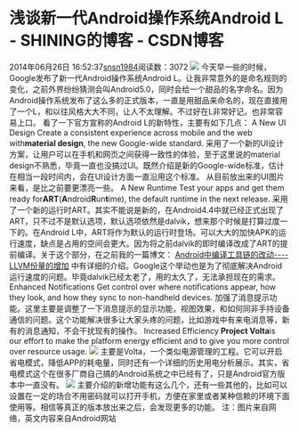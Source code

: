 # 浅谈新一代Android操作系统Android L - SHINING的博客 - CSDN博客
2014年06月26日 16:52:37[snsn1984](https://me.csdn.net/snsn1984)阅读数：3072
![](https://img-blog.csdn.net/20140626164740203)
今天早一些的时候，Google发布了新一代Android操作系统Android L。让我非常意外的是命名规则的变化，之前外界纷纷猜测会叫Android5.0，同时会给一个甜品的名字命名。因为Android操作系统发布了这么多的正式版本，一直是用甜品来命名的，现在直接用了一个L，和以往风格大大不同，让人不太理解。不过好在L非常好记，也非常容易上口。
看了一下官方宣称的Android L的新特性，主要有如下几点：
A New UI Design
Create a consistent experience across mobile and the web with**material design**, the new Google-wide standard.
采用了一个新的UI设计方案，让用户可以在手机和网页之间获得一致性的体验，至于这里说的material design不熟悉，毕竟一直也没搞过UI。既然介绍是新的Google-wide标准，估计在相当一段时间内，会在UI设计方面一直沿用这个标准。
从目前放出来的UI图片来看，是比之前要更漂亮一些。
A New Runtime
Test your apps and get them ready for**ART**(**A**ndroid**R**un**t**ime), the default runtime in the next release.
采用了一个新的运行时ART。其实不能说是新的，在Android4.4中就已经正式出现了ART，只不过不是默认选项，默认选项依然是dalvik，想来那个时候是打算过度一下的。在Android L中，ART将作为默认的运行时登场。可以大大的加快APK的运行速度，缺点是占用的空间会更大。因为将之前dalvik的即时编译改成了ART的提前编译。关于这个部分，在之前我的一篇博文：
[Android中编译工具链的改动----LLVM份量的增加](http://blog.csdn.net/snsn1984/article/details/20547601)
中有详细的介绍。Google这个举动也是为了彻底解决Android运行速度的问题。毕竟dalvik已经太老了，用的太久了，无法承担现在的需求。[](http://blog.csdn.net/snsn1984/article/details/20547601)
Enhanced Notifications
Get control over where notifications appear, how they look, and how they sync to non-handheld devices.
加强了消息提示功能。这里主要是调整了一下消息提示的显示功能，视图效果，和如何同非手持设备通信的问题。这个功能解决很多让大家头疼的问题，比如游戏中有来电消息等，新有的消息通知，不会干扰现有的操作。
Increased Efficiency
**Project Volta**is our effort to make the platform energy efficient and to give you more control over resource usage.
![](https://img-blog.csdn.net/20140626164244750)
主要是Volta，一个类似电源管理的工程。它可以开启省电模式，降低APP的耗电量，同时还有一个详细的历史用电分析展示。其实，省电模式这个在很多厂商自己搞的Android系统之中已经有了，只是Android官方版本中一直没有。
![](https://img-blog.csdn.net/20140626164320406)
主要介绍的新增功能有这么几个，还有一些其他的，比如可以设置在一定的场合不用密码就可以打开手机，方便在家里或者某种信赖的环境下面使用等。相信等真正的版本放出来之后，会发现更多的功能。
注：图片来自网络，英文内容来自Android网站
